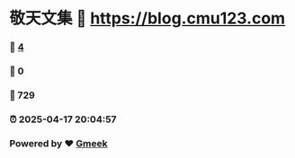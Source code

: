 # 敬天文集 :link: https://blog.cmu123.com 
### :page_facing_up: [4](https://blog.cmu123.com/tag.html) 
### :speech_balloon: 0 
### :hibiscus: 729 
### :alarm_clock: 2025-04-17 20:04:57 
### Powered by :heart: [Gmeek](https://github.com/Meekdai/Gmeek)
